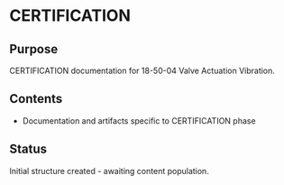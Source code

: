 # CERTIFICATION

## Purpose
CERTIFICATION documentation for 18-50-04 Valve Actuation Vibration.

## Contents
- Documentation and artifacts specific to CERTIFICATION phase

## Status
Initial structure created - awaiting content population.
